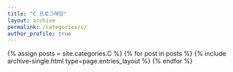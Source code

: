 ```yaml
---
title: "C 프로그래밍"
layout: archive
permalink: /categories/c/
author_profile: true
---
```


{% assign posts = site.categories.C %}
{% for post in posts %} {% include archive-single.html type=page.entries_layout %} {% endfor %}